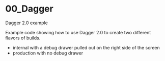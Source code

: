 # 00_Dagger
Dagger 2.0 example

Example code showing how to use Dagger 2.0 to create two different flavors of builds.
 - internal with a debug drawer pulled out on the right side of the screen
 - production with no debug drawer
 
